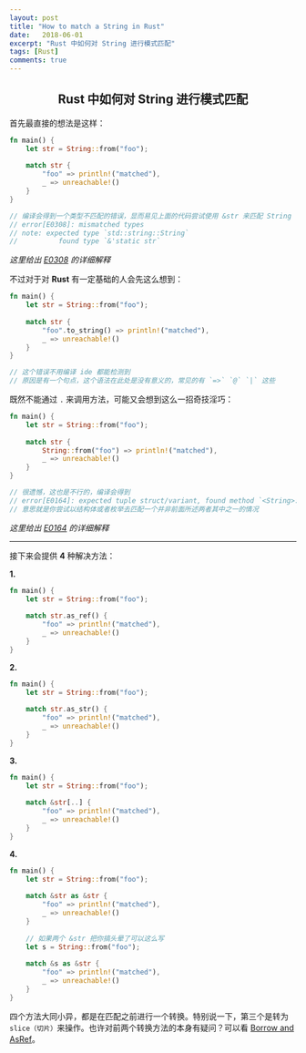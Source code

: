 ```yaml
---
layout: post
title: "How to match a String in Rust"
date:   2018-06-01
excerpt: "Rust 中如何对 String 进行模式匹配"
tags: [Rust]
comments: true
---
```


<center><h2>Rust 中如何对 String 进行模式匹配</h2></center>

<!--more-->

首先最直接的想法是这样：

```rust
fn main() {
    let str = String::from("foo");
    
    match str {
        "foo" => println!("matched"),
        _ => unreachable!()
    }
}

// 编译会得到一个类型不匹配的错误，显而易见上面的代码尝试使用 &str 来匹配 String
// error[E0308]: mismatched types
// note: expected type `std::string::String`
//          found type `&'static str`
```

*这里给出 [E0308](https://doc.rust-lang.org/error-index.html#E0308) 的详细解释*

不过对于对 **Rust** 有一定基础的人会先这么想到：

```rust
fn main() {
    let str = String::from("foo");
    
    match str {
        "foo".to_string() => println!("matched"),
        _ => unreachable!()
    }
}

// 这个错误不用编译 ide 都能检测到
// 原因是有一个句点，这个语法在此处是没有意义的，常见的有 `=>` `@` `|` 这些
```

既然不能通过 `.` 来调用方法，可能又会想到这么一招奇技淫巧：

```rust
fn main() {
    let str = String::from("foo");
    
    match str {
        String::from("foo") => println!("matched"),
        _ => unreachable!()
    }
}

// 很遗憾，这也是不行的，编译会得到
// error[E0164]: expected tuple struct/variant, found method `<String>::from`
// 意思就是你尝试以结构体或者枚举去匹配一个并非前面所述两者其中之一的情况
```

*这里给出 [E0164](https://doc.rust-lang.org/error-index.html#E0164) 的详细解释*

---

接下来会提供 **4** 种解决方法：

**1.**

```rust
fn main() {
    let str = String::from("foo");
    
    match str.as_ref() {
        "foo" => println!("matched"),
        _ => unreachable!()
    }
}
```

**2.**

```rust
fn main() {
    let str = String::from("foo");
    
    match str.as_str() {
        "foo" => println!("matched"),
        _ => unreachable!()
    }
}
```

**3.**

```rust
fn main() {
    let str = String::from("foo");
    
    match &str[..] {
        "foo" => println!("matched"),
        _ => unreachable!()
    }
}
```

**4.**

```rust
fn main() {
    let str = String::from("foo");
    
    match &str as &str {
        "foo" => println!("matched"),
        _ => unreachable!()
    }
    
    // 如果两个 &str 把你搞头晕了可以这么写
    let s = String::from("foo");
    
    match &s as &str {
        "foo" => println!("matched"),
        _ => unreachable!()
    }
}
```

四个方法大同小异，都是在匹配之前进行一个转换。特别说一下，第三个是转为 `slice（切片）`来操作。也许对前两个转换方法的本身有疑问？可以看 [Borrow and AsRef](https://uvwvu.xyz/Rust/Borrow-and-AsRef.rust)。